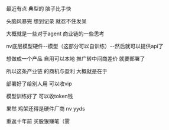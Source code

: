 最近有点 典型的 脑子比手快

头脑风暴完 想到记录 就忍不住发呆

大概就是一些对于agent 商业链的一些思考

nv底层模型硬件--模型（这部分可以自训练）--然后就可以提供api了

想做成一个产品 自用可以本地 推广转中间商差价 就要部署了



所以这条产业链 的商机与盈利 大概就是在于

部署好了给别人用 可以收vip

模型训练好了 可以收token钱

果然 鸡架还得是硬件厂商 nv yyds  

重返十年前 买股狠赚笔（雾